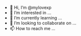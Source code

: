 - 👋 Hi, I’m @mylovexp
- 👀 I’m interested in ...
- 🌱 I’m currently learning ...
- 💞️ I’m looking to collaborate on ...
- 📫 How to reach me ...

<!---
mylovexp/mylovexp is a ✨ special ✨ repository because its `README.md` (this file) appears on your GitHub profile.
You can click the Preview link to take a look at your changes.
--->
